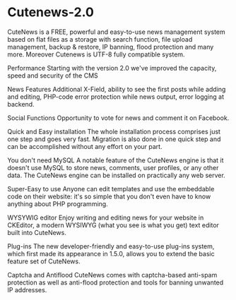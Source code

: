 Cutenews-2.0
============

CuteNews is a FREE, powerful and easy-to-use news management system based on flat 
files as a storage with search function, file upload management, backup & restore, 
IP banning, flood protection and many more. Moreover Cutenews is UTF-8 fully
compatible system.

Performance
Starting with the version 2.0 we've improved the capacity, speed and security of the CMS


News Features
Additional X-Field, ability to see the first posts while adding and editing, PHP-code error protection while news output, error logging at backend.

Social Functions
Opportunity to vote for news and comment it on Facebook.

Quick and Easy installation
The whole installation process comprises just one step and goes very fast. Migration is also done in one quick step and can be accomplished without any effort on your part.

You don't need MySQL
A notable feature of the CuteNews engine is that it doesn't use MySQL to store news, comments, user profiles, or any other data. The CuteNews engine can be installed on practically any web server.

Super-Easy to use
Anyone can edit templates and use the embeddable code on their website: it's so simple that you don't even have to know anything about PHP programming.

WYSYWIG editor
Enjoy writing and editing news for your website in CKEditor, a modern WYSIWYG (what you see is what you get) text editor built into CuteNews.

Plug-ins
The new developer-friendly and easy-to-use plug-ins system, which first made its appearance in 1.5.0, allows you to extend the basic feature set of CuteNews.


Captcha and Antiflood
CuteNews comes with captcha-based anti-spam protection as well as anti-flood protection and tools for banning unwanted IP addresses.


